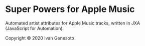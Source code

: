 # Super Powers for Apple Music
Automated artist attributes for Apple Music tracks, written in JXA (JavaScript for Automation).

Copyright © 2020 Ivan Genesoto